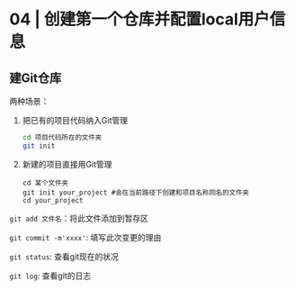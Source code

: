<!--
 * @Author: Binqi Ni
 * @Date: 2021-09-18 00:38:52
 * @LastEditTime: 2021-09-18 00:38:52
 * @LastEditors: Binqi Ni
 * @FilePath: /Git-learning/04_创建第一个仓库并配置local用户信息.md
-->

# 04 | 创建第一个仓库并配置local用户信息

## 建Git仓库

两种场景：

1. 把已有的项目代码纳入Git管理

   ```sh
   cd 项目代码所在的文件夹
   git init
   
   ```

2. 新建的项目直接用Git管理

   ```shell
   cd 某个文件夹
   git init your_project #会在当前路径下创建和项目名称同名的文件夹
   cd your_project
   ```

`git add 文件名`：将此文件添加到暂存区

`git commit -m'xxxx'`: 填写此次变更的理由

`git status`: 查看git现在的状况

`git log`: 查看git的日志
